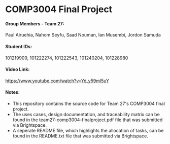 # COMP3004 Final Project
#### Group Members - Team 27: 
Paul Airuehia,
Nahom Seyfu,
Saad Nouman,
Ian Musembi,
Jordon Samuda

#### Student IDs:
101219909,
101222274,
101222543,
101240204,
101228980

#### Video Link: 
https://www.youtube.com/watch?v=Yd_y59ml5uY

#### Notes:
- This repository contains the source code for Team 27's COMP3004 final project.
- The uses cases, design documentation, and traceability matrix can be found in the team27-comp3004-finalproject.pdf file that was submitted via Brightspace.
- A seperate README file, which highlights the allocation of tasks, can be found in the README.txt file that was submitted via Brightspace.
  
  
  
